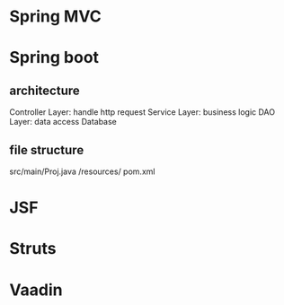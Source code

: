 # Spring MVC


# Spring boot
## architecture
Controller Layer: handle http request
Service Layer: business logic
DAO Layer: data access
Database

## file structure
src/main/Proj.java
        /resources/
pom.xml


# JSF


# Struts


# Vaadin

















